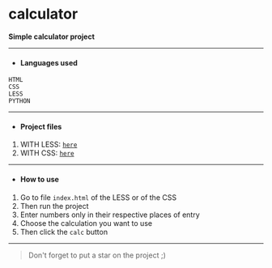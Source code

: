 # calculator

**Simple calculator project**

___
* #### Languages ​​used
```
HTML
CSS
LESS
PYTHON
```
---
* #### Project files
1. WITH LESS: [``here``](./with_less/style.less)
2. WITH CSS: [``here``](./with_css/style.css)

---
* #### How to use
1. Go to file `index.html` of the LESS or of the CSS
2. Then run the project
3. Enter numbers only in their respective places of entry 
4. Choose the calculation you want to use
5. Then click the `calc` button

---
> Don't forget to put a star on the project ;)
